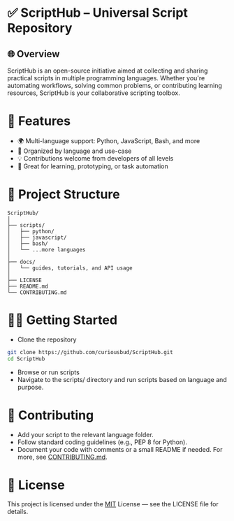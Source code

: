 # ✅ ScriptHub – Universal Script Repository
## 🌐 Overview
ScriptHub is an open-source initiative aimed at collecting and sharing practical scripts in multiple programming languages. Whether you're automating workflows, solving common problems, or contributing learning resources, ScriptHub is your collaborative scripting toolbox.

# 🚀 Features
  - 🌍 Multi-language support: Python, JavaScript, Bash, and more 
  - 📂 Organized by language and use-case
  - 💡 Contributions welcome from developers of all levels
  - 🧰 Great for learning, prototyping, or task automation

# 📁 Project Structure
```
ScriptHub/
│
├── scripts/
│   ├── python/
│   ├── javascript/
│   ├── bash/
│   └── ...more languages
│
├── docs/
│   └── guides, tutorials, and API usage
│
├── LICENSE
├── README.md
└── CONTRIBUTING.md
```
# 🧑‍💻 Getting Started

- Clone the repository

```bash
git clone https://github.com/curiousbud/ScriptHub.git
cd ScriptHub
```

- Browse or run scripts
- Navigate to the scripts/ directory and run scripts based on language and purpose.


# 🤝 Contributing
- Add your script to the relevant language folder.
- Follow standard coding guidelines (e.g., PEP 8 for Python).
- Document your code with comments or a small README if needed.
For more, see [CONTRIBUTING.md](./CONTRIBUTING.md).

# 📜 License
This project is licensed under the [MIT](./LICENSE.md) License — see the LICENSE file for details.

